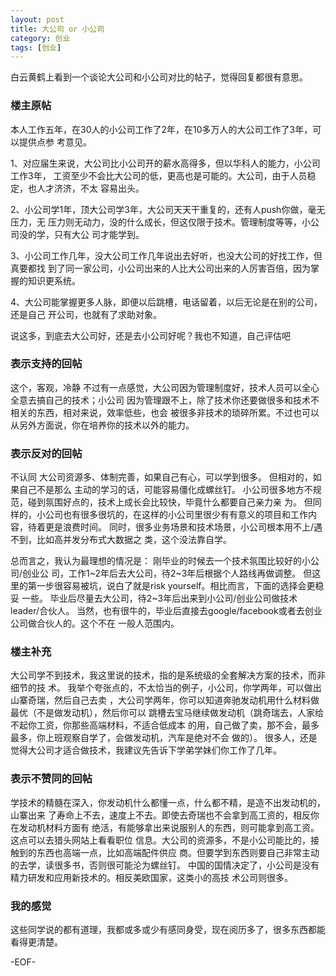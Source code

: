 ```yaml
---
layout: post
title: 大公司 or 小公司
category: 创业
tags: [创业]
---
```


白云黄鹤上看到一个谈论大公司和小公司对比的帖子，觉得回复都很有意思。

### 楼主原帖

本人工作五年，在30人的小公司工作了2年，在10多万人的大公司工作了3年，可以提供点参
考意见。

1、对应届生来说，大公司比小公司开的薪水高得多，但以华科人的能力，小公司工作3年，
工资至少不会比大公司的低，更高也是可能的。大公司，由于人员稳定，也人才济济，不太
容易出头。

2、小公司学1年，顶大公司学3年，大公司天天干重复的，还有人push你做，毫无压力，无
压力则无动力，没的什么成长，但这仅限于技术。管理制度等等，小公司没的学，只有大公
司才能学到。

3、小公司工作几年，没大公司工作几年说出去好听，也没大公司的好找工作，但真要都找
到了同一家公司，小公司出来的人比大公司出来的人厉害百倍，因为掌握的知识更系统。


4、大公司能掌握更多人脉，即便以后跳槽，电话留着，以后无论是在别的公司，还是自己
开公司，也就有了求助对象。

说这多，到底去大公司好，还是去小公司好呢？我也不知道，自己评估吧

### 表示支持的回帖

这个，客观，冷静
不过有一点感觉，大公司因为管理制度好，技术人员可以全心全意去搞自己的技术；小公司
因为管理跟不上，除了技术你还要做很多和技术不相关的东西，相对来说，效率低些，也会
被很多非技术的琐碎所累。不过也可以从另外方面说，你在培养你的技术以外的能力。


### 表示反对的回帖

不认同
大公司资源多、体制完善，如果自己有心，可以学到很多。 但相对的，如果自己不是那么
主动的学习的话，可能容易僵化成螺丝钉。
小公司很多地方不规范，碰到氛围好点的，技术上成长会比较快，毕竟什么都要自己亲力亲
为。 但同样的，小公司也有很多很坑的，在这样的小公司里很少有有意义的项目和工作内
容，待着更是浪费时间。
同时，很多业务场景和技术场景，小公司根本用不上/遇不到，比如高并发分布式大数据之
类，这个没法靠自学。

总而言之，我认为最理想的情况是： 刚毕业的时候去一个技术氛围比较好的小公司/创业公
司，工作1~2年后去大公司，待2~3年后根据个人路线再做调整。
但这里的第一步很容易被坑，说白了就是risk yourself。相比而言，下面的选择会更稳妥
一些。
毕业后尽量去大公司，待2~3年后出来到小公司/创业公司做技术leader/合伙人。
当然，也有很牛的，毕业后直接去google/facebook或者去创业公司做合伙人的。这个不在
一般人范围内。

### 楼主补充

大公司学不到技术，我这里说的技术，指的是系统级的全套解决方案的技术，而非细节的技
术。
我举个夸张点的，不太恰当的例子，小公司，你学两年，可以做出山寨奇瑞，然后自己去卖
，大公司学两年，你可以知道奔驰发动机用什么材料做最优（不是做发动机），然后你可以
跳槽去宝马继续做发动机（跳奇瑞去，人家给不起你工资，你那些高端材料，不适合低成本
的用，自己做了卖，那不会，最多最多，你上班观察自学了，会做发动机，汽车是绝对不会
做的）。
很多人，还是觉得大公司才适合做技术，我建议先告诉下学弟学妹们你工作了几年。


### 表示不赞同的回帖

学技术的精髓在深入，你发动机什么都懂一点，什么都不精，是造不出发动机的，山寨出来
了寿命上不去，速度上不去。即使去奇瑞也不会拿到高工资的，相反你在发动机材料方面有
绝活，有能够拿出来说服别人的东西，则可能拿到高工资。这点可以去猎头网站上看看职位
信息。大公司的资源多，不是小公司能比的，接触到的东西也高端一点，比如高端配件供应
商。但要学到东西则要自己非常主动的去学，读很多书，否则很可能沦为螺丝钉。
中国的国情决定了，小公司是没有精力研发和应用新技术的。相反美欧国家，这类小的高技
术公司则很多。

### 我的感觉

这些同学说的都有道理，我都或多或少有感同身受，现在阅历多了，很多东西都能看得更清楚。

-EOF-
